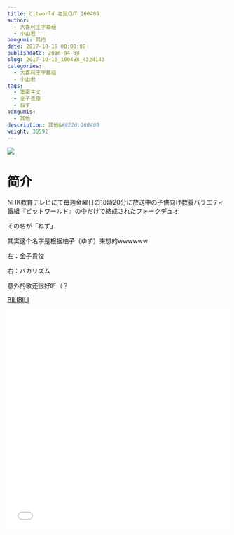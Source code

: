 ```yaml
---
title: bitworld 老鼠CUT 160408
author: 
  - 大喜利王字幕组
  - 小山君
bangumi: 其他
date: 2017-10-16 00:00:00
publishdate: 2016-04-08
slug: 2017-10-16_160408_4324143
categories: 
  - 大喜利王字幕组
  - 小山君
tags: 
  - 笨蛋主义
  - 金子贵俊
  - ねず
bangumis: 
  - 其他
description: 其他&#8226;160408
weight: 39592
---
```


![](https://i.imgur.com/gE8gOrt.jpg)

# 简介  
NHK教育テレビにて毎週金曜日の18時20分に放送中の子供向け教養バラエティ番組『ビットワールド』の中だけで結成されたフォークデュオ
その名が「ねず」
其实这个名字是根据柚子（ゆず）来想的wwwwww
左：金子貴俊
右：バカリズム
意外的歌还很好听（？



  [BILIBILI](https://www.bilibili.com/video/av4324143/)


  <iframe src="//www.bilibili.com/html/html5player.html?cid=6995706&aid=4324143" width="100%" height="500" frameborder="0" allowfullscreen="allowfullscreen"></iframe>
